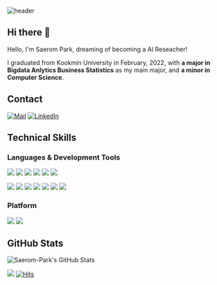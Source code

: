 ![header](https://capsule-render.vercel.app/api?type=waving&color=gradient&customColorList=0,27&height=350&section=header&text=Welcome&fontSize=90&desc=%20This%20is%20Saerom-Park's%20Github&animation=fadeIn&descSize=20&FontSize=40&descAlign=70&descAlignY=70)

## Hi there 👋
Hello, I'm Saerom Park, dreaming of becoming a AI Reseacher!

I graduated from Kookmin University in February, 2022, with **a major in Bigdata Anlytics Business Statistics** as my main major, and **a minor in Computer Science**.

## Contact
[![Mail](https://img.shields.io/badge/saerom2000@gmail.com-EA4335?style=flat-square&logo=Gmail&logoColor=white)](saerom2000@gmail.com)
[![LinkedIn](https://img.shields.io/badge/Saerom_Park-0A66C2?style=flat-square&logo=LinkedIn&logoColor=white)](https://www.linkedin.com/in/saerom-park-134359194/)
<!--
[![Notion](https://img.shields.io/badge/Notion-000000?style=flat-square&logo=Notion&logoColor=white)](https://www.notion.so/rommie/Saerom-Park-78bb71fc865d4804ada1458cd6389732)
[![Velog](https://img.shields.io/badge/Velog-20C997?style=flat-square&logo=Velog&logoColor=white)]( https://velog.io/@rommie)
-->


## Technical Skills
### Languages & Development Tools
<img src="https://img.shields.io/badge/Python-3776AB?style=flat-square&logo=Python&logoColor=white"/> <img src="https://img.shields.io/badge/Pytorch-EE4C2C?style=flat-square&logo=Pytorch&logoColor=white"/>
<img src="https://img.shields.io/badge/TensorFlow-FF6F00?style=flat-square&logo=TensorFlow&logoColor=white"/> <img src="https://img.shields.io/badge/Keras-D00000?style=flat-square&logo=Keras&logoColor=white"/>
<img src="https://img.shields.io/badge/Java-007396?style=flat-square&logo=Java&logoColor=white"/> <img src="https://img.shields.io/badge/R-276DC3?style=flat-square&logo=R&logoColor=white"/> 

<img src="https://img.shields.io/badge/Anaconda-44A833?style=flat-square&logo=Anaconda&logoColor=white"/> <img src="https://img.shields.io/badge/Jupyter-F37626?style=flat-square&logo=Jupyter&logoColor=white"/> <img src="https://img.shields.io/badge/Anaconda-44A833?style=flat-square&logo=Anaconda&logoColor=white"/> <img src="https://img.shields.io/badge/Google Colab-F9AB00?style=flat-square&logo=Google Colab&logoColor=white"/> <img src="https://img.shields.io/badge/Eclipse IDE-2C2255?style=flat-square&logo=Eclipse IDE&logoColor=white"/> <img src="https://img.shields.io/badge/MySQL-4479A1?style=flat-square&logo=MySQL&logoColor=white"/> <img src="https://img.shields.io/badge/Microsoft SQL Server-CC2927?style=flat-square&logo=Microsoft SQL Server&logoColor=white"/> 


### Platform
<img src="https://img.shields.io/badge/Windows-0078D6?style=flat-square&logo=Windows&logoColor=white"/> <img src="https://img.shields.io/badge/Linux-FCC624?style=flat-square&logo=Linux&logoColor=white"/>


## GitHub Stats
![Saerom-Park's GitHub Stats](https://github-readme-stats.vercel.app/api?username=Saerom-Park&show_icons=true&theme=swift)

[![](https://visitcount.itsvg.in/api?id=Saerom-Park&icon=0&color=0)](https://visitcount.itsvg.in)
[![Hits](https://hits.seeyoufarm.com/api/count/incr/badge.svg?url=https://github.com/Saerom-Park%2Fgjbae1212%2Fhit-counter)](https://hits.seeyoufarm.com)

<!--
**Saerom-Park/Saerom-Park** is a ✨ _special_ ✨ repository because its `README.md` (this file) appears on your GitHub profile.

Here are some ideas to get you started:

- 🔭 I’m currently working on ...
- 🌱 I’m currently learning ...
- 👯 I’m looking to collaborate on ...
- 🤔 I’m looking for help with ...
- 💬 Ask me about ...
- 📫 How to reach me: ...
- 😄 Pronouns: ...
- ⚡ Fun fact: ...
-->
